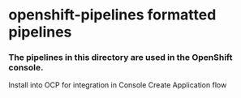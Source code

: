 # openshift-pipelines formatted pipelines 

### The pipelines in this directory are used in the OpenShift console. 

Install into OCP for integration in Console Create Application flow
